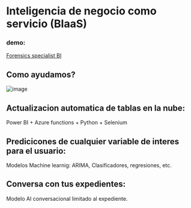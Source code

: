 # Inteligencia de negocio como servicio (BIaaS)
### demo: 
[Forensics specialist BI](https://axissn01.github.io/)

## Como ayudamos?
![image](https://github.com/axisSN01/axisSN01.github.io/assets/50971046/4b8a3f29-4ea4-4f53-89b0-b4163837989a)

## Actualizacion automatica de tablas en la nube:
Power BI + Azure functions + Python + Selenium

## Predicicones de cualquier variable de interes para el usuario:
Modelos Machine learnig: ARIMA, Clasificadores, regresiones, etc.

## Conversa con tus expedientes: 
Modelo AI conversacional limitado al expediente.
